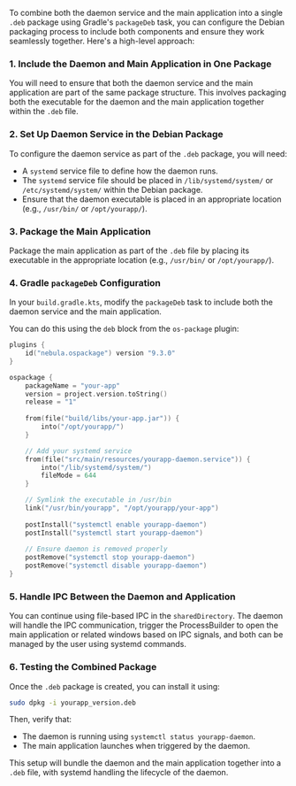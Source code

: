 To combine both the daemon service and the main application into a single `.deb` package using Gradle's `packageDeb` task, you can configure the Debian packaging process to include both components and ensure they work seamlessly together. Here's a high-level approach:

### 1. **Include the Daemon and Main Application in One Package**
You will need to ensure that both the daemon service and the main application are part of the same package structure. This involves packaging both the executable for the daemon and the main application together within the `.deb` file.

### 2. **Set Up Daemon Service in the Debian Package**
To configure the daemon service as part of the `.deb` package, you will need:
- A `systemd` service file to define how the daemon runs.
- The `systemd` service file should be placed in `/lib/systemd/system/` or `/etc/systemd/system/` within the Debian package.
- Ensure that the daemon executable is placed in an appropriate location (e.g., `/usr/bin/` or `/opt/yourapp/`).

### 3. **Package the Main Application**
Package the main application as part of the `.deb` file by placing its executable in the appropriate location (e.g., `/usr/bin/` or `/opt/yourapp/`).

### 4. **Gradle `packageDeb` Configuration**
In your `build.gradle.kts`, modify the `packageDeb` task to include both the daemon service and the main application.

You can do this using the `deb` block from the `os-package` plugin:

```kotlin
plugins {
    id("nebula.ospackage") version "9.3.0"
}

ospackage {
    packageName = "your-app"
    version = project.version.toString()
    release = "1"
    
    from(file("build/libs/your-app.jar")) {
        into("/opt/yourapp/")
    }

    // Add your systemd service
    from(file("src/main/resources/yourapp-daemon.service")) {
        into("/lib/systemd/system/")
        fileMode = 644
    }

    // Symlink the executable in /usr/bin
    link("/usr/bin/yourapp", "/opt/yourapp/your-app")
    
    postInstall("systemctl enable yourapp-daemon")
    postInstall("systemctl start yourapp-daemon")
    
    // Ensure daemon is removed properly
    postRemove("systemctl stop yourapp-daemon")
    postRemove("systemctl disable yourapp-daemon")
}
```

### 5. **Handle IPC Between the Daemon and Application**
You can continue using file-based IPC in the `sharedDirectory`. The daemon will handle the IPC communication, trigger the ProcessBuilder to open the main application or related windows based on IPC signals, and both can be managed by the user using systemd commands.

### 6. **Testing the Combined Package**
Once the `.deb` package is created, you can install it using:

```bash
sudo dpkg -i yourapp_version.deb
```

Then, verify that:
- The daemon is running using `systemctl status yourapp-daemon`.
- The main application launches when triggered by the daemon.

This setup will bundle the daemon and the main application together into a `.deb` file, with systemd handling the lifecycle of the daemon.